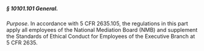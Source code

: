 ##### § 10101.101 General. #####

*Purpose.* In accordance with 5 CFR 2635.105, the regulations in this part apply all employees of the National Mediation Board (NMB) and supplement the Standards of Ethical Conduct for Employees of the Executive Branch at 5 CFR 2635.